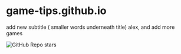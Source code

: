 # game-tips.github.io
add new subtitle ( smaller words underneath title) alex, and add more games

![GitHub Repo stars](https://img.shields.io/github/stars/game-tips/game-tips.github.io?style=social)
